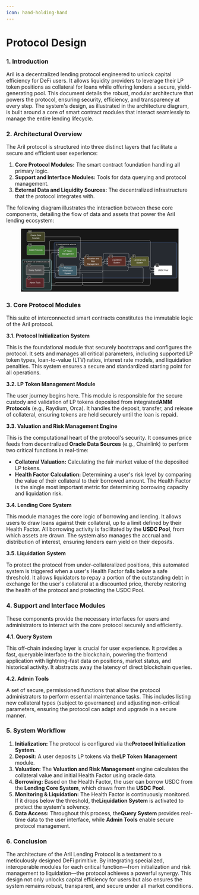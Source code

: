 ```yaml
---
icon: hand-holding-hand
---
```


# Protocol Design

### **1. Introduction​​**

Aril is a decentralized lending protocol engineered to unlock capital efficiency for DeFi users. It allows liquidity providers to leverage their LP token positions as collateral for loans while offering lenders a secure, yield-generating pool. This document details the robust, modular architecture that powers the protocol, ensuring security, efficiency, and transparency at every step. The system's design, as illustrated in the architecture diagram, is built around a core of smart contract modules that interact seamlessly to manage the entire lending lifecycle.

### **​​2. Architectural Overview​​**

The Aril protocol is structured into three distinct layers that facilitate a secure and efficient user experience:

1. ​**​Core Protocol Modules:​**​ The smart contract foundation handling all primary logic.
2. ​**​Support and Interface Modules:​**​ Tools for data querying and protocol management.
3. ​**​External Data and Liquidity Sources:​**​ The decentralized infrastructure that the protocol integrates with.

The following diagram illustrates the interaction between these core components, detailing the flow of data and assets that power the Aril lending ecosystem:

<figure><img src="../.gitbook/assets/Untitled 7 copy 2.png" alt=""><figcaption></figcaption></figure>

### **3. Core Protocol Modules​​**

This suite of interconnected smart contracts constitutes the immutable logic of the Aril protocol.​**​**

**3.1. Protocol Initialization System​**​

This is the foundational module that securely bootstraps and configures the protocol. It sets and manages all critical parameters, including supported LP token types, loan-to-value (LTV) ratios, interest rate models, and liquidation penalties. This system ensures a secure and standardized starting point for all operations.​**​**

**3.2. LP Token Management Module​**​

The user journey begins here. This module is responsible for the secure custody and validation of LP tokens deposited from integrated ​**​AMM Protocols​**​ (e.g., Raydium, Orca). It handles the deposit, transfer, and release of collateral, ensuring tokens are held securely until the loan is repaid.​**​**

**3.3. Valuation and Risk Management Engine​**​

This is the computational heart of the protocol's security. It consumes price feeds from decentralized ​**​Oracle Data Sources​**​ (e.g., Chainlink) to perform two critical functions in real-time:

* ​**​Collateral Valuation:​**​ Calculating the fair market value of the deposited LP tokens.
* ​**​Health Factor Calculation:​**​ Determining a user's risk level by comparing the value of their collateral to their borrowed amount. The Health Factor is the single most important metric for determining borrowing capacity and liquidation risk.

​**​3.4. Lending Core System​**​

This module manages the core logic of borrowing and lending. It allows users to draw loans against their collateral, up to a limit defined by their Health Factor. All borrowing activity is facilitated by the ​**​USDC Pool​**​, from which assets are drawn. The system also manages the accrual and distribution of interest, ensuring lenders earn yield on their deposits.​**​**

**3.5. Liquidation System​**​

To protect the protocol from under-collateralized positions, this automated system is triggered when a user's Health Factor falls below a safe threshold. It allows liquidators to repay a portion of the outstanding debt in exchange for the user's collateral at a discounted price, thereby restoring the health of the protocol and protecting the USDC Pool.

### **​​4. Support and Interface Modules​​**

These components provide the necessary interfaces for users and administrators to interact with the core protocol securely and efficiently.​**​**

**4.1. Query System​**​

This off-chain indexing layer is crucial for user experience. It provides a fast, queryable interface to the blockchain, powering the frontend application with lightning-fast data on positions, market status, and historical activity. It abstracts away the latency of direct blockchain queries.​**​**

**4.2. Admin Tools​**​

A set of secure, permissioned functions that allow the protocol administrators to perform essential maintenance tasks. This includes listing new collateral types (subject to governance) and adjusting non-critical parameters, ensuring the protocol can adapt and upgrade in a secure manner.

### **​​5. System Workflow​​**

1. ​**​Initialization:​**​ The protocol is configured via the ​**​Protocol Initialization System​**​.
2. ​**​Deposit:​**​ A user deposits LP tokens via the ​**​LP Token Management​**​ module.
3. ​**​Valuation:​**​ The ​**​Valuation and Risk Management​**​ engine calculates the collateral value and initial Health Factor using oracle data.
4. ​**​Borrowing:​**​ Based on the Health Factor, the user can borrow USDC from the ​**​Lending Core System​**​, which draws from the ​**​USDC Pool​**​.
5. ​**​Monitoring & Liquidation:​**​ The Health Factor is continuously monitored. If it drops below the threshold, the ​**​Liquidation System​**​ is activated to protect the system's solvency.
6. ​**​Data Access:​**​ Throughout this process, the ​**​Query System​**​ provides real-time data to the user interface, while ​**​Admin Tools​**​ enable secure protocol management.

### **​​6. Conclusion​​**

The architecture of the Aril Lending Protocol is a testament to a meticulously designed DeFi primitive. By integrating specialized, interoperable modules for each critical function—from initialization and risk management to liquidation—the protocol achieves a powerful synergy. This design not only unlocks capital efficiency for users but also ensures the system remains robust, transparent, and secure under all market conditions.

